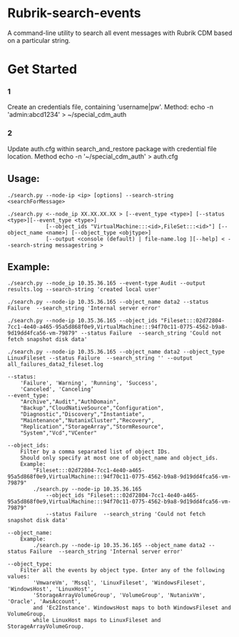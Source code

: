 # Rubrik-search-events
A command-line utility to search all event messages with Rubrik CDM based on a particular string. 

# Get Started

### 1
Create an credentials file, containing 'username|pw'. Method: echo -n 'admin:abcd1234' > ~/special_cdm_auth
### 2
Update auth.cfg within search_and_restore package with credential file location. Method echo -n '~/special_cdm_auth' > auth.cfg


## Usage:

    ./search.py --node-ip <ip> [options] --search-string <searchForMessage>

    ./search.py <--node_ip XX.XX.XX.XX > [--event_type <type>] [--status <type>][--event_type <type>] 
                [--object_ids "VirtualMachine:::<id>,FileSet:::<id>"] [--object_name <name>] [--object_type <objtype>]
                [--output <console (default) | file-name.log ][--help] < --search-string messagestring >

## Example:

    ./search.py --node_ip 10.35.36.165 --event-type Audit --output results.log --search-string 'created local user'

    ./search.py --node-ip 10.35.36.165 --object_name data2 --status Failure  --search_string 'Internal server error'

    ./search.py --node-ip 10.35.36.165 --object_ids "Fileset:::02d72804-7cc1-4e40-a465-95a5d868f0e9,VirtualMachine:::94f70c11-0775-4562-b9a8-9d19dd4fca56-vm-79879" --status Failure  --search_string 'Could not fetch snapshot disk data'

    ./search.py --node-ip 10.35.36.165 --object_name data2 --object_type LinuxFileset --status Failure  --search_string '' --output all_failures_data2_fileset.log

    --status: 
        'Failure', 'Warning', 'Running', 'Success', 
        'Canceled', 'Canceling’
    --event_type: 
        "Archive","Audit","AuthDomain",
        "Backup","CloudNativeSource","Configuration",
        "Diagnostic","Discovery","Instantiate",
        "Maintenance","NutanixCluster","Recovery",
        "Replication","StorageArray","StormResource",
        "System","Vcd","VCenter"

    --object_ids:
        Filter by a comma separated list of object IDs. 
        Should only specify at most one of object_name and object_ids.
        Example:
            "Fileset:::02d72804-7cc1-4e40-a465-95a5d868f0e9,VirtualMachine:::94f70c11-0775-4562-b9a8-9d19dd4fca56-vm-79879"
            ./search.py --node-ip 10.35.36.165 
                --object_ids "Fileset:::02d72804-7cc1-4e40-a465-95a5d868f0e9,VirtualMachine:::94f70c11-0775-4562-b9a8-9d19dd4fca56-vm-79879" 
                --status Failure  --search_string 'Could not fetch snapshot disk data'

    --object_name:
        Example:
            ./search.py --node-ip 10.35.36.165 --object_name data2 --status Failure  --search_string 'Internal server error'

    --object_type:
        Filter all the events by object type. Enter any of the following values:
            'VmwareVm', 'Mssql', 'LinuxFileset', 'WindowsFileset', 'WindowsHost', 'LinuxHost',
            'StorageArrayVolumeGroup', 'VolumeGroup', 'NutanixVm', 'Oracle', 'AwsAccount',
            and 'Ec2Instance'. WindowsHost maps to both WindowsFileset and VolumeGroup, 
            while LinuxHost maps to LinuxFileset and StorageArrayVolumeGroup.